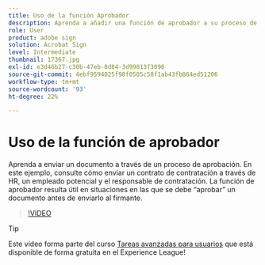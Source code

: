 ```yaml
---
title: Uso de la función Aprobador
description: Aprenda a añadir una función de aprobador a su proceso de aprobación de contratos
role: User
product: adobe sign
solution: Acrobat Sign
level: Intermediate
thumbnail: 17367.jpg
exl-id: e3d46b27-c30b-47eb-8d84-3d99813f3096
source-git-commit: 4ebf9594025f98f0505c58f1ab43fb864ed51206
workflow-type: tm+mt
source-wordcount: '93'
ht-degree: 22%

---
```


# Uso de la función de aprobador

Aprenda a enviar un documento a través de un proceso de aprobación. En este ejemplo, consulte cómo enviar un contrato de contratación a través de HR, un empleado potencial y el responsable de contratación. La función de aprobador resulta útil en situaciones en las que se debe “aprobar” un documento antes de enviarlo al firmante.

>[!VIDEO](https://video.tv.adobe.com/v/343854?quality=12&learn=on&hidetitle=true)

>[!TIP]
>
>Este vídeo forma parte del curso [Tareas avanzadas para usuarios](https://experienceleague.adobe.com/?recommended=Sign-U-1-2020.3) que está disponible de forma gratuita en el Experience League!


